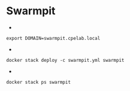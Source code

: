 # Swarmpit

- 
```
export DOMAIN=swarmpit.cpelab.local
```
- 
```
docker stack deploy -c swarmpit.yml swarmpit
```
- 
```
docker stack ps swarmpit
```